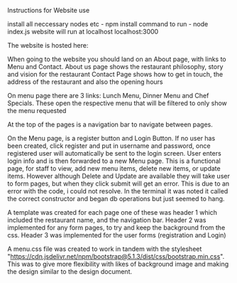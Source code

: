 Instructions for Website use

install all neccessary nodes etc - npm install
 command to run - node index.js
 website will run at localhost localhost:3000

 The website is hosted here:

 When going to the website you should land on an About page, with links to Menu and Contact.
 About us page shows the restaurant philosophy, story and vision for the restaurant
 Contact Page shows how to get in touch, the address of the restaurant and also the opening hours

 On menu page there are 3 links: Lunch Menu, Dinner Menu and Chef Specials. These open the respective menu that will be filtered to only show the menu requested

 At the top of the pages is a navigation bar to navigate between pages.

 On the Menu page, is a register button and Login Button.
 If no user has been created, click register and put in username and password, once registered user will automatically be sent to the login screen.
User enters login info and is then forwarded to a new Menu page. This is a functional page, for staff to view, add new menu items, delete new items, or update items.
However although Delete and Update are available they will take user to form pages, but when they click submit will get an error.
This is due to an error with the code, i could not resolve.
In the terminal it was noted it called the correct constructor and began db operations but just seemed to hang.

A template was created for each page one of these was header 1 which included the restaurant name, and the navigation bar.
Header 2 was implemented for any form pages, to try and keep the background from the css.
Header 3 was implemented for the user forms (registration and Login)

A menu.css file was created to work in tandem with the stylesheet "https://cdn.jsdelivr.net/npm/bootstrap@5.1.3/dist/css/bootstrap.min.css".
This was to give more flexibility with likes of background image and making the design similar to the design document.